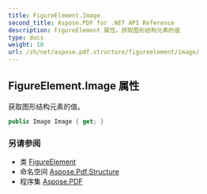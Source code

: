 ```yaml
---
title: FigureElement.Image
second_title: Aspose.PDF for .NET API Reference
description: FigureElement 属性。获取图形结构元素的值
type: docs
weight: 10
url: /zh/net/aspose.pdf.structure/figureelement/image/
---
```

## FigureElement.Image 属性

获取图形结构元素的值。

```csharp
public Image Image { get; }
```

### 另请参阅

* 类 [FigureElement](../)
* 命名空间 [Aspose.Pdf.Structure](../../../aspose.pdf.structure/)
* 程序集 [Aspose.PDF](../../../)
